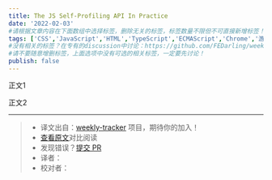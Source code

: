 ```yaml
---
title: The JS Self-Profiling API In Practice 
date: '2022-02-03'
#请根据文章内容在下面数组中选择标签，删除无关的标签，标签数量不限但不可直接新增标签！
tags: ['CSS','JavaScript','HTML','TypeScript','ECMAScript','Chrome','游览器','网络','React','Vue','webpack','babel','vite','node']
#没有相关的标签？在专有的discussion中讨论：https://github.com/FEDarling/weekly-tracker/discussions/51#discussion-3827174
#请不要随意增删标签，上面选项中没有可选的相关标签，一定要先讨论！
publish: false
---
```


正文1
<!--以上是预览信息，图片一张或限制百字左右，前者优先-->
<!-- more -->

正文2

---
> * 译文出自：[weekly-tracker](https://github.com/FEDarling/weekly-tracker) 项目，期待你的加入！
> * [查看原文](https://javascriptweekly.com/link/118245/web)对比阅读
> * 发现错误？[提交 PR](https://github.com/FEDarling/weekly-tracker/blob/main/weeklys/javascript_weekly/571/the_JS_Self_Profiling_API_In_Practice.md)
> * 译者：
> * 校对者：